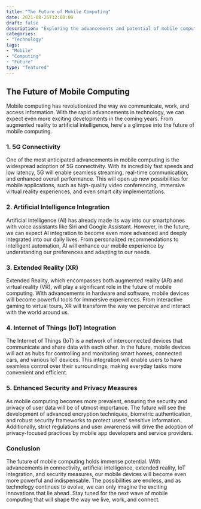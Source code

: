 ```yaml
--- 
title: "The Future of Mobile Computing" 
date: 2021-08-25T12:00:00 
draft: false 
description: "Exploring the advancements and potential of mobile computing in the coming years" 
categories: 
- "Technology" 
tags: 
- "Mobile" 
- "Computing" 
- "Future" 
type: "featured" 
--- 
```


## The Future of Mobile Computing

Mobile computing has revolutionized the way we communicate, work, and access information. With the rapid advancements in technology, we can expect even more exciting developments in the coming years. From augmented reality to artificial intelligence, here's a glimpse into the future of mobile computing.

### 1. 5G Connectivity

One of the most anticipated advancements in mobile computing is the widespread adoption of 5G connectivity. With its incredibly fast speeds and low latency, 5G will enable seamless streaming, real-time communication, and enhanced overall performance. This will open up new possibilities for mobile applications, such as high-quality video conferencing, immersive virtual reality experiences, and even smart city implementations.

### 2. Artificial Intelligence Integration

Artificial intelligence (AI) has already made its way into our smartphones with voice assistants like Siri and Google Assistant. However, in the future, we can expect AI integration to become even more advanced and deeply integrated into our daily lives. From personalized recommendations to intelligent automation, AI will enhance our mobile experience by understanding our preferences and adapting to our needs.

### 3. Extended Reality (XR)

Extended Reality, which encompasses both augmented reality (AR) and virtual reality (VR), will play a significant role in the future of mobile computing. With advancements in hardware and software, mobile devices will become powerful tools for immersive experiences. From interactive gaming to virtual tours, XR will transform the way we perceive and interact with the world around us.

### 4. Internet of Things (IoT) Integration

The Internet of Things (IoT) is a network of interconnected devices that communicate and share data with each other. In the future, mobile devices will act as hubs for controlling and monitoring smart homes, connected cars, and various IoT devices. This integration will enable users to have seamless control over their surroundings, making everyday tasks more convenient and efficient.

### 5. Enhanced Security and Privacy Measures

As mobile computing becomes more prevalent, ensuring the security and privacy of user data will be of utmost importance. The future will see the development of advanced encryption techniques, biometric authentication, and robust security frameworks to protect users' sensitive information. Additionally, strict regulations and user awareness will drive the adoption of privacy-focused practices by mobile app developers and service providers.

### Conclusion

The future of mobile computing holds immense potential. With advancements in connectivity, artificial intelligence, extended reality, IoT integration, and security measures, our mobile devices will become even more powerful and indispensable. The possibilities are endless, and as technology continues to evolve, we can only imagine the exciting innovations that lie ahead. Stay tuned for the next wave of mobile computing that will shape the way we live, work, and connect.
